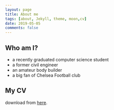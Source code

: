 ```yaml
---
layout: page
title: About me
tags: [about, Jekyll, theme, moon,cv]
date: 2019-05-05
comments: false
---
```

    
## Who am I?
* a recently graduated computer science student
* a former civil engineer
* an amateur body builder 
* a big fan of Chelsea Football club

## My CV
download from [here](https://github.com/GuoZhihong/GuoZhihong.github.io/raw/master/cv/resume.pdf).
